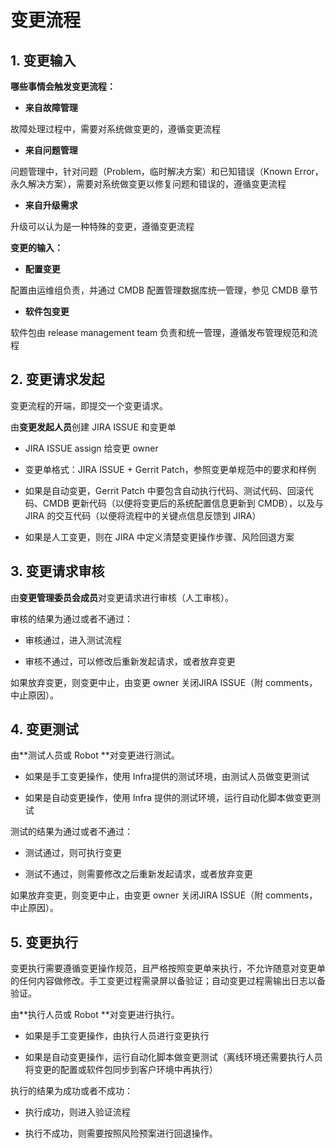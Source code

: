 # 变更流程



## 1. 变更输入

**哪些事情会触发变更流程：**

* **来自故障管理**

 故障处理过程中，需要对系统做变更的，遵循变更流程

* **来自问题管理**

 问题管理中，针对问题（Problem，临时解决方案）和已知错误（Known Error，永久解决方案），需要对系统做变更以修复问题和错误的，遵循变更流程

* **来自升级需求**

 升级可以认为是一种特殊的变更，遵循变更流程

**变更的输入：**

* **配置变更**

 配置由运维组负责，并通过 CMDB 配置管理数据库统一管理，参见 CMDB 章节

* **软件包变更**

 软件包由 release management team 负责和统一管理，遵循发布管理规范和流程

## 2. 变更请求发起

变更流程的开端，即提交一个变更请求。

由**变更发起人员**创建 JIRA ISSUE 和变更单

* JIRA ISSUE assign 给变更 owner

* 变更单格式：JIRA ISSUE + Gerrit Patch，参照变更单规范中的要求和样例

* 如果是自动变更，Gerrit Patch 中要包含自动执行代码、测试代码、回滚代码、CMDB 更新代码（以便将变更后的系统配置信息更新到 CMDB），以及与 JIRA 的交互代码（以便将流程中的关键点信息反馈到 JIRA）

* 如果是人工变更，则在 JIRA 中定义清楚变更操作步骤、风险回退方案

## 3. 变更请求审核

由**变更管理委员会成员**对变更请求进行审核（人工审核）。

审核的结果为通过或者不通过：

* 审核通过，进入测试流程

* 审核不通过，可以修改后重新发起请求，或者放弃变更

如果放弃变更，则变更中止，由变更 owner 关闭JIRA ISSUE（附 comments，中止原因）。

## 4. 变更测试

由**测试人员或 Robot **对变更进行测试。

* 如果是手工变更操作，使用 Infra提供的测试环境，由测试人员做变更测试

* 如果是自动变更操作，使用 Infra 提供的测试环境，运行自动化脚本做变更测试

测试的结果为通过或者不通过：

* 测试通过，则可执行变更

* 测试不通过，则需要修改之后重新发起请求，或者放弃变更

如果放弃变更，则变更中止，由变更 owner 关闭JIRA ISSUE（附 comments，中止原因）。

## 5. 变更执行

变更执行需要遵循变更操作规范，且严格按照变更单来执行，不允许随意对变更单的任何内容做修改。手工变更过程需录屏以备验证；自动变更过程需输出日志以备验证。

由**执行人员或 Robot **对变更进行执行。

* 如果是手工变更操作，由执行人员进行变更执行

* 如果是自动变更操作，运行自动化脚本做变更测试（离线环境还需要执行人员将变更的配置或软件包同步到客户环境中再执行）

执行的结果为成功或者不成功：

* 执行成功，则进入验证流程

* 执行不成功，则需要按照风险预案进行回退操作。







